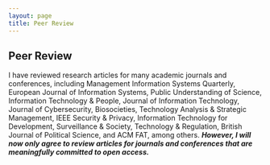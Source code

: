 ```yaml
---
layout: page
title: Peer Review
---
```


## Peer Review

I have reviewed research articles for many academic journals and conferences, including Management Information Systems Quarterly, European Journal of Information Systems, Public Understanding of Science, Information Technology & People, Journal of Information Technology, Journal of Cybersecurity, Biosocieties, Technology Analysis & Strategic Management, IEEE Security & Privacy, Information Technology for Development, Surveillance & Society, Technology & Regulation, British Journal of Political Science, and ACM FAT, among others. **_However, I will now only agree to review articles for journals and conferences that are meaningfully committed to open access._**

